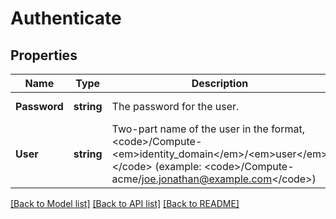 # Authenticate

## Properties
Name | Type | Description | Notes
------------ | ------------- | ------------- | -------------
**Password** | **string** | The password for the user. | [default to null]
**User** | **string** | Two-part name of the user in the format, &lt;code&gt;/Compute-&lt;em&gt;identity_domain&lt;/em&gt;/&lt;em&gt;user&lt;/em&gt;&lt;/code&gt; (example: &lt;code&gt;/Compute-acme/joe.jonathan@example.com&lt;/code&gt;) | [default to null]

[[Back to Model list]](../README.md#documentation-for-models) [[Back to API list]](../README.md#documentation-for-api-endpoints) [[Back to README]](../README.md)


